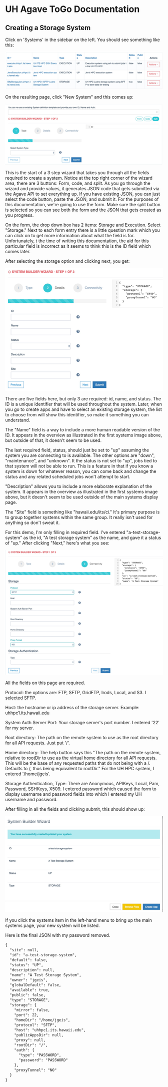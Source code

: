 # UH Agave ToGo Documentation

## Creating a Storage System

Click on 'Systems' in the sidebar on the left.  You should see something like this:

<img src="https://github.com/UH-CI/uh-togo-app-docs/blob/master/images/ExistingSystems.jpg" alt="Systems Main View" title="Systems Main View">

On the resulting page, click "New System" and this comes up:

<img src="https://github.com/UH-CI/uh-togo-app-docs/blob/master/images/SystemsNew1.jpg" alt="Systems Builder Step 1" title="Systems Builder Step 1">

This is the start of a 3 step wizard that takes you through all the fields required to create a system.  Notice at the top right corner of the wizard area, there are 3 buttons: Form, code, and split.  As you go through the wizard and provide values, it generates JSON code that gets submitted via the Agave API to set everything up.  If you have existing JSON, you can just select the code button, paste the JSON, and submit it.  For the purposes of this documentation, we're going to use the form.  Make sure the split button is selected so you can see both the form and the JSON that gets created as you progress.  

On the form, the drop down box has 2 items: Storage and Execution.  Select "Storage."  Next to each form entry there is a little question mark which you can click on to get more information about what the field is for.  Unfortunately, t the time of writing this documentation, the aid for this particular field is incorrect as it seems to think this is the ID field which comes later.

After selecting the storage option and clicking next, you get:

<img src="https://github.com/UH-CI/uh-togo-app-docs/blob/master/images/SystemsNewStorage2.jpg" alt="Systems Builder Storage Step 2" title="Systems Builder Storage Step 2">

There are five fields here, but only 3 are required: id, name, and status.  The ID is a unique identifier that will be used throughout the system.  Later, when you go to create apps and have to select an existing storage system, the list to choose from will show this identifier, so make it something you can understand.

The "Name" field is a way to include a more human readable version of the ID.  It appears in the overview as illustrated in the first systems image above, but outside of that, it doesn't seem to be used.

The last required field, status, should just be set to "up" assuming the system you are connecting to is available.  The other options are "down", "maintenance", and "unknown".  It the status is not set to "up", jobs tied to that system will not be able to run.  This is a feature in that if you know a system is down for whatever reason, you can come back and change the status and any related scheduled jobs won't attempt to start.  

"Description" allows you to include a more elaborate explanation of the system. It appears in the overview as illustrated in the first systems image above, but it doesn't seem to be used outside of the main systems display page.

The "Site" field is something like "hawaii.edu/its/ci." It's primary purpose is to group together systems within the same group.  It really isn't used for anything so don't sweat it.

For this demo, I'm only filling in required field.  I've entered "a-test-storage-system" as the id, "A test storage system" as the name, and gave it a status of "up."  After clicking "Next," here's what you see:

<img src="https://github.com/UH-CI/uh-togo-app-docs/blob/master/images/SystemsNewStorage3.jpg" alt="Systems Builder Storage Step 3" title="Systems Builder Storage Step 3">

All the fields on this page are required.

Protocol: the options are: FTP, SFTP, GridFTP, Irods, Local, and S3.  I selected SFTP.

Host: the hostname or ip address of the storage server.  Example: uhhpc1.its.hawaii.edu

System Auth Server Port: Your storage server's port number.  I entered '22' for my server.

Root directory: The path on the remote system to use as the root directory for all API requests.  Just put '/'.

Home directory: The help button says this "The path on the remote system, relative to rootDir to use as the virtual home directory for all API requests. This will be the base of any requested paths that do not being with a /. Defaults to /, thus being equivalent to rootDir."  For the UH HPC system, I entered '/home/jgeis'.

Storage Authentication, Type: There are Anonymous, APIKeys, Local, Pam, Password, SSHKeys, X509.  I entered password which caused the form to display username and password fields into which I entered my UH username and password.

After filling in all the fields and clicking submit, this should show up:

<img src="https://github.com/UH-CI/uh-togo-app-docs/blob/master/images/SystemsNewStorageSuccess.jpg" alt="Systems Builder Storage Success" title="Systems Builder Storage Success">

If you click the systems item in the left-hand menu to bring up the main systems page, your new system will be listed.

Here is the final JSON with my password removed.

    {
      "site": null,
      "id": "a-test-storage-system",
      "default": false,
      "status": "UP",
      "description": null,
      "name": "A Test Storage System",
      "owner": "jgeis",
      "globalDefault": false,
      "available": true,
      "public": false,
      "type": "STORAGE",
      "storage": {
        "mirror": false,
        "port": 22,
        "homeDir": "/home/jgeis",
        "protocol": "SFTP",
        "host": "uhhpc1.its.hawaii.edu",
        "publicAppsDir": null,
        "proxy": null,
        "rootDir": "/",
        "auth": {
          "type": "PASSWORD",
          "password": "PASSWORD"
        },
        "proxyTunnel": "NO"
      }
    }

